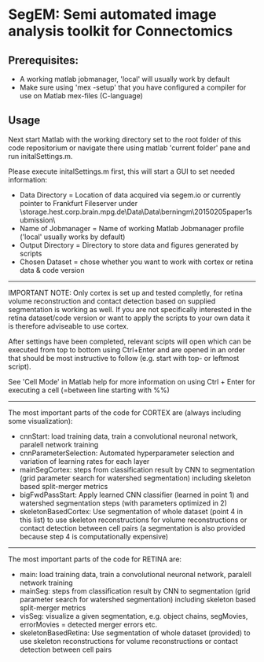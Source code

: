 SegEM: Semi automated image analysis toolkit for Connectomics
========================================

Prerequisites:
---------
+ A working matlab jobmanager, 'local' will usually work by default
+ Make sure using 'mex -setup' that you have configured a compiler for use on Matlab mex-files (C-language)

Usage
---------
Next start Matlab with the working directory set to the root folder of this code repositorium or navigate there using matlab 'current folder' pane and run initalSettings.m.

Please execute initalSettings.m first, this will start a GUI to set needed information:

+ Data Directory = Location of data acquired via segem.io or currently pointer to Frankfurt Fileserver under \\storage.hest.corp.brain.mpg.de\Data\Data\berningm\20150205paper1submission\
+ Name of Jobmanager = Name of working Matlab Jobmanager profile ('local' usually works by default)
+ Output Directory = Directory to store data and figures generated by scripts
+ Chosen Dataset = chose whether you want to work with cortex or retina data & code version

---

IMPORTANT NOTE: Only cortex is set up and tested completly, for retina volume reconstruction and contact detection based on supplied segmentation is working as well.
If you are not specifically interested in the retina dataset/code version or want to apply the scripts to your own data it is therefore adviseable to use cortex.

After settings have been completed, relevant scipts will open which can be executed from top to bottom using Ctrl+Enter and are opened in an order that should be most instructive to follow (e.g. start with top- or leftmost script).

See 'Cell Mode' in Matlab help for more information on using Ctrl + Enter for executing a cell (=between line starting with %%)

---

The most important parts of the code for CORTEX are (always including some visualization):
+ cnnStart: load training data, train a convolutional neuronal network, paralell network training
+ cnnParameterSelection: Automated hyperparameter selection and variation of learning rates for each layer
+ mainSegCortex: steps from classification result by CNN to segmentation (grid parameter search for watershed segmentation) including skeleton based split-merger metrics
+ bigFwdPassStart: Apply learned CNN classifier (learned in point 1) and watershed segmentation steps (with parameters optimized in 2)
+ skeletonBasedCortex: Use segmentation of whole dataset (point 4 in this list) to use skeleton reconstructions for volume reconstructions or contact detection between cell pairs (a segmentation is also provided because step 4 is computationally expensive)

---

The most important parts of the code for RETINA are:
+ main: load training data, train a convolutional neuronal network, paralell network training
+ mainSeg: steps from classification result by CNN to segmentation (grid parameter search for watershed segmentation) including skeleton based split-merger metrics
+ visSeg: visualize a given segmentation, e.g. object chains, segMovies, errorMovies = detected merger errors etc.
+ skeletonBasedRetina: Use segmentation of whole dataset (provided) to use skeleton reconstructions for volume reconstructions or contact detection between cell pairs

